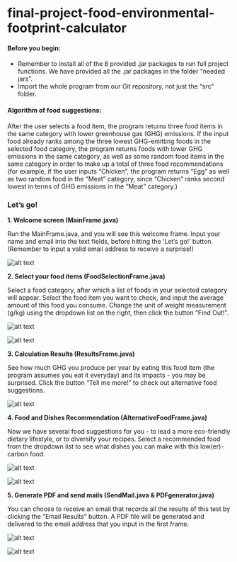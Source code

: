 # final-project-food-environmental-footprint-calculator

#### Before you begin:

* Remember to install all of the 8 provided .jar packages to run full project functions. We have provided all the .jar packages in the folder “needed jars”.
* Import the whole program from our Git repository, not just the “src” folder.

#### Algorithm of food suggestions:

After the user selects a food item, the program returns three food items in the same category with lower greenhouse gas (GHG) emissions. If the input food already ranks among the three lowest GHG-emitting foods in the selected food category, the program returns foods with lower GHG emissions in the same category, as well as some random food items in the same category in order to make up a total of three food recommendations (for example, if the user inputs “Chicken”, the program returns “Egg” as well as two random food in the “Meat” category, since “Chicken” ranks second lowest in terms of GHG emissions in the “Meat” category.)

### Let’s go! 

**1. Welcome screen (MainFrame.java)**

Run the MainFrame.java, and you will see this welcome frame. Input your name and email into the text fields, before hitting the ‘Let’s go!’ button. (Remember to input a valid email address to receive a surprise!)

![alt text](https://github.com/UPenn-CIT599/final-project-food-environmental-footprint-calculator/blob/master/src/images/frame1.png "Welcome frame")

**2. Select your food items (FoodSelectionFrame.java)**

Select a food category, after which a list of foods in your selected category will appear. Select the food item you want to check, and input the average amount of this food you consume. Change the unit of weight measurement (g/kg) using the dropdown list on the right, then click the button “Find Out!”.

![alt text](https://github.com/UPenn-CIT599/final-project-food-environmental-footprint-calculator/blob/master/src/images/frame2a.png "Food selection frame")

![alt text](https://github.com/UPenn-CIT599/final-project-food-environmental-footprint-calculator/blob/master/src/images/frame2b.png "Food selection frame")

**3. Calculation Results (ResultsFrame.java)**

See how much GHG you produce per year by eating this food item (the program assumes you eat it everyday) and its impacts - you may be surprised. Click the button “Tell me more!” to check out alternative food suggestions.

![alt text](https://github.com/UPenn-CIT599/final-project-food-environmental-footprint-calculator/blob/master/src/images/frame3.png "Results frame")

**4. Food and Dishes Recommendation (AlternativeFoodFrame.java)**

Now we have several food suggestions for you - to lead a more eco-friendly dietary lifestyle, or to diversify your recipes. Select a recommended food from the dropdown list to see what dishes you can make with this low(er)-carbon food. 

![alt text](https://github.com/UPenn-CIT599/final-project-food-environmental-footprint-calculator/blob/master/src/images/frame4a.png "Alternative food frame")

![alt text](https://github.com/UPenn-CIT599/final-project-food-environmental-footprint-calculator/blob/master/src/images/frame4b.png "Alternative food frame")

**5. Generate PDF and send mails (SendMail.java & PDFgenerator.java)**

You can choose to receive an email that records all the results of this test by clicking the “Email Results” button. A PDF file will be generated and delivered to the email address that you input in the first frame.

![alt text](https://github.com/UPenn-CIT599/final-project-food-environmental-footprint-calculator/blob/master/src/images/email.png "Email successful")

![alt text](https://github.com/UPenn-CIT599/final-project-food-environmental-footprint-calculator/blob/master/src/images/pdf.png "PDF report")
